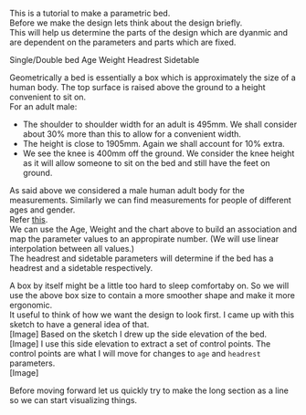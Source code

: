 This is a tutorial to make a parametric bed.  
Before we make the design lets think about the design briefly.  
This will help us determine the parts of the design which are dyanmic and are dependent on the parameters and parts which are fixed.  

Single/Double bed
Age
Weight
Headrest
Sidetable

Geometrically a bed is essentially a box which is approximately the size of a human body. The top surface is raised above the ground to a height convenient to sit on.  
For an adult male: 
- The shoulder to shoulder width for an adult is 495mm. We shall consider about 30% more than this to allow for a convenient width.
- The height is close to 1905mm. Again we shall account for 10% extra.
- We see the knee is 400mm off the ground. We consider the knee height as it will allow someone to sit on the bed and still have the feet on ground.

As said above we considered a male human adult body for the measurements. Similarly we can find measurements for people of different ages and gender.  
Refer [this]().  
We can use the Age, Weight and the chart above to build an association and map the parameter values to an appropirate number. (We will use linear interpolation between all values.)   
The headrest and sidetable parameters will determine if the bed has a headrest and a sidetable respectively.  

A box by itself might be a little too hard to sleep comfortaby on. So we will use the above box size to contain a more smoother shape and make it more ergonomic.  
It useful to think of how we want the design to look first. I came up with this sketch to have a general idea of that.  
[Image]
Based on the sketch I drew up the side elevation of the bed.  
[Image]
I use this side elevation to extract a set of control points. The control points are what I will move for changes to `age` and `headrest` parameters.  
[Image]

Before moving forward let us quickly try to make the long section as a line so we can start visualizing things.  




